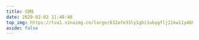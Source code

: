 ```yaml
---
title: 归档
date: 2020-02-02 11:48:48
top_img: https://tva1.sinaimg.cn/large/832afe33ly1gbi1ubygflj21kw11y460.jpg
aside: false
---
```

